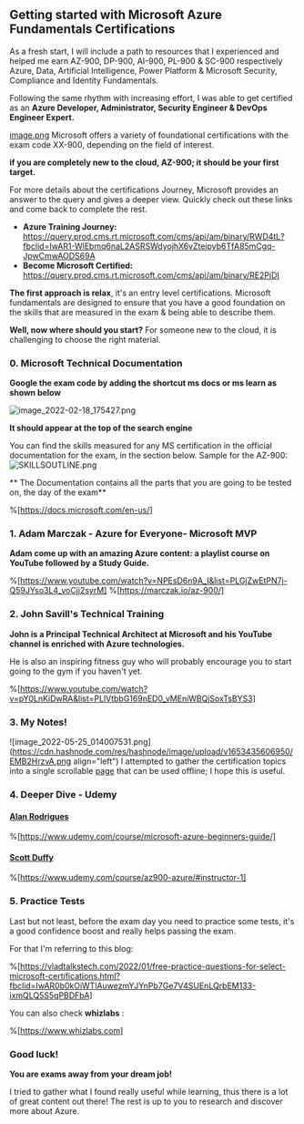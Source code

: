 ## Getting started with Microsoft Azure Fundamentals Certifications

As a fresh start, I will include a path to resources that I experienced and helped me earn AZ-900, DP-900, AI-900, PL-900 & SC-900 respectively Azure, Data, Artificial Intelligence, Power Platform & Microsoft Security, Compliance and Identity Fundamentals.

Following the same rhythm with increasing effort, I was able to get certified as an **Azure Developer, Administrator, Security Engineer & DevOps Engineer Expert.**


[image.png](https://cdn.hashnode.com/res/hashnode/image/upload/v1650075475678/jgecqAgFc.png)
Microsoft offers a variety of foundational certifications with the exam code XX-900, depending on the field of interest.

**if you are completely new to the cloud, AZ-900; it should be your first target.**

For more details about the certifications Journey, Microsoft provides an answer to the query and gives a deeper view.
Quickly check out these links and come back to complete the rest.
   
- **Azure Training Journey:**
https://query.prod.cms.rt.microsoft.com/cms/api/am/binary/RWD4tL?fbclid=IwAR1-WlEbmq6naL2ASRSWdyojhX6vZteipyb6TfA85mCgq-JpwCmwAODS69A  
- **Become Microsoft Certified:**
https://query.prod.cms.rt.microsoft.com/cms/api/am/binary/RE2PjDI

**The first approach is relax**, it's an entry level certifications.
Microsoft fundamentals are designed to ensure that you have a good foundation on the skills that are measured in the exam & being able to describe them.



**Well, now where should you start?**
For someone new to the cloud, it is challenging to choose the right material.

###  0. Microsoft Technical Documentation
**Google the exam code by adding the shortcut ms docs or ms learn as shown below**

![image_2022-02-18_175427.png](https://cdn.hashnode.com/res/hashnode/image/upload/v1645203268383/2sC1Bgb7m.png)

**It should appear at the top of the search engine**

You can find the skills measured for any MS certification in the official documentation for the exam, in the section below. Sample for the AZ-900:
![SKILLSOUTLINE.png](https://cdn.hashnode.com/res/hashnode/image/upload/v1645199357604/SP4RtGgM8.png)

** The Documentation contains all the parts that you are going to be tested on, the day of the exam**

%[https://docs.microsoft.com/en-us/]

###  1.  Adam Marczak - Azure for Everyone- Microsoft MVP
**Adam come up with an amazing Azure content: a playlist course on YouTube followed by a Study Guide.**

%[https://www.youtube.com/watch?v=NPEsD6n9A_I&list=PLGjZwEtPN7j-Q59JYso3L4_yoCjj2syrM]
%[https://marczak.io/az-900/]


### 2. John Savill's Technical Training
**John is a Principal Technical Architect at Microsoft and his YouTube channel is enriched with Azure technologies.**

He is also an inspiring fitness guy who will probably encourage you to start going to the gym if you haven't yet. 

%[https://www.youtube.com/watch?v=pY0LnKiDwRA&list=PLlVtbbG169nED0_vMEniWBQjSoxTsBYS3]

### 3. My Notes!

![image_2022-05-25_014007531.png](https://cdn.hashnode.com/res/hashnode/image/upload/v1653435606950/EMB2HrzvA.png align="left")
I attempted to gather the certification topics into a single scrollable [page](https://cloud.itzyahya.tech/A-AZ900) that can be used offline; I hope this is useful.




### 4. Deeper Dive - Udemy


#### **[Alan Rodrigues](https://www.udemy.com/user/b6837a38-3380-4c15-8cd9-aabb118793df/)**
%[https://www.udemy.com/course/microsoft-azure-beginners-guide/]

#### **[Scott Duffy](https://www.udemy.com/user/scottduffy2/)**
%[https://www.udemy.com/course/az900-azure/#instructor-1]




### 5. Practice Tests

 Last but not least, before the exam day you need to practice some tests, it's a good confidence boost  and really helps passing the exam.

For that I'm referring to this blog:

%[https://vladtalkstech.com/2022/01/free-practice-questions-for-select-microsoft-certifications.html?fbclid=IwAR0b0kOiWTlAuwezmYJYnPb7Ge7V4SUEnLQrbEM133-ixmQLQ5S5qPBDFbA]

You can also check  **whizlabs** :

%[https://www.whizlabs.com]


### Good luck!
**You are exams away from your dream job!**

 I tried to gather what I found really useful while learning, thus there is a lot of great content out there!
  The rest is up to you to research and discover more about Azure. 
 






















